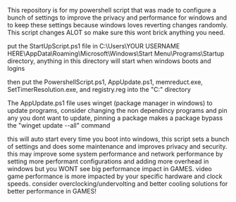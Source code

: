This repository is for my powershell script that was made to configure a bunch of settings to improve the privacy and performance for windows and to keep these settings because windows loves reverting changes randomly.
This script changes ALOT so make sure this wont brick anything you need.

put the StartUpScript.ps1 file in C:\Users\YOUR USERNAME HERE\AppData\Roaming\Microsoft\Windows\Start Menu\Programs\Startup directory, anything in this directory will start when windows boots and logins

then put the PowershellScript.ps1, AppUpdate.ps1, memreduct.exe, SetTimerResolution.exe, and registry.reg into the "C:\" directory

The AppUpdate.ps1 file uses winget (package manager in windows) to update programs, consider changing the non dependincy programs and pin any you dont want to update, pinning a package makes a package bypass the "winget update --all" command

this will auto start every time you boot into windows, this script sets a bunch of settings and does some maintenance and improves privacy and security.
this may improve some system performance and network performance by setting more performant configurations and adding more overhead in windows but you WONT see big performance impact in GAMES. 
video game performance is more impacted by your specific hardware and clock speeds. consider overclocking/undervolting and better cooling solutions for better performance in GAMES!
